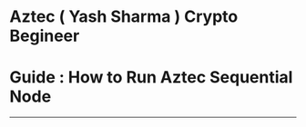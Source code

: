 # Aztec ( Yash Sharma ) Crypto Begineer
# Guide : How to Run Aztec Sequential Node 
----------------------------------------
